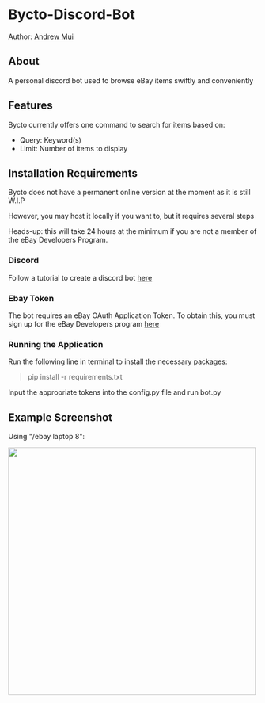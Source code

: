 # Bycto-Discord-Bot

Author: [Andrew Mui](https://github.com/AMuiSBU)

## About

A personal discord bot used to browse eBay items swiftly and conveniently

## Features

Bycto currently offers one command to search for items based on:
* Query: Keyword(s) 
* Limit: Number of items to display

## Installation Requirements

Bycto does not have a permanent online version at the moment as it is still W.I.P

However, you may host it locally if you want to, but it requires several steps

Heads-up: this will take 24 hours at the minimum if you are not a member of the eBay Developers Program.

### Discord

Follow a tutorial to create a discord bot [here](https://discord.com/developers/applications)

### Ebay Token

The bot requires an eBay OAuth Application Token. To obtain this, you must sign up for the eBay Developers program [here](https://developer.ebay.com/join)

### Running the Application

Run the following line in terminal to install the necessary packages:
   
> pip install -r requirements.txt

Input the appropriate tokens into the config.py file and run bot.py

## Example Screenshot

Using "/ebay laptop 8":

<img align="left" src="https://cdn.discordapp.com/attachments/901521649109712957/1140716224699965560/sample_output.png" height="500" width="500"/>
